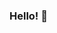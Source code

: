 ### Hello! 👋

<!--
**joaovictorferro/joaovictorferro** is a ✨ _special_ ✨ repository because its `README.md` (this file) appears on your GitHub profile.

Here are some ideas to get you started:

- 🌱 I’m currently learning:
  -Data Science
  -Python
- 📫 How to reach me:
  -[[🔗 Linkedin](https://www.linkedin.com/in/joao-victor-ribeiro-ferro-a7ab5115b/)
  - [📧 Email](mailto:joaovictorribeiroferro@gmail.com)
- 🎼 I like to listen to music, watch movies and series and sometimes play games in my free time.
-->
